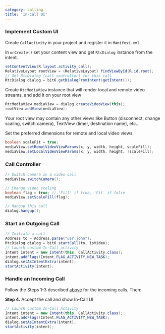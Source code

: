```yaml
---
category: calling
title: 'In-Call UI'
---
```


### Implement Custom UI

Create `CallActivity` in your project and register it in `Manifest.xml`.

In `onCreate()` set your content view and get `RtcDialog` instance from the intent.

```java
setContentView(R.layout.activity_call);
RelativeLayout rootView = (RelativeLayout) findViewById(R.id.root);
// Get RtcDialog (call controller) for this call
RtcDialog dialog = bit6.getDialogFromIntent(getIntent());
```

Create `RtcMediaView` instance that will render local and remote video streams, and add it on your root view

```java
RtcMediaView mediaView = dialog.createVideoView(this);
rootView.addView(mediaView);
```

Your root view may contain any other views like Button (disconnect, change scaling, switch camera), TextView (timer, destination name), etc...


Set the preferred dimensions for remote and local video views.

```java
boolean scaleFit = true;
mediaView.setRemotVideoViewParams(x, y, width, height, scaleFill);
mediaView.setLocalVideoViewParams(x, y, width, height, !scaleFill);
```

### Call Controller

```java
// Switch camera in a video call
mediaView.switchCamera();

// Change video scaling
boolean flag = true; // 'Fill' if true, 'Fit' if false
mediaView.setScaleFill(flag);

// Hangup this call
dialog.hangup();
```


### Start an Outgoing Call

```java
// Initiate a call
Address to = Address.parse("usr:john");
RtcDialog dialog = bit6.startCall(to, isVideo);
// Launch custom In-Call activity
Intent intent = new Intent(this, CallActivity.class);
intent.addFlags(Intent.FLAG_ACTIVITY_NEW_TASK);
dialog.setAsIntentExtra(intent);
startActivity(intent);
```


### Handle an Incoming Call

Follow the Steps 1-3 described [above](#calling-voice-video) for the incoming calls. Then:

**Step 4.** Accept the call and show In-Call UI

```java
// Launch custom In-Call Activity
Intent intent = new Intent(this, CallActivity.class);
intent.addFlags(Intent.FLAG_ACTIVITY_NEW_TASK);
dialog.setAsIntentExtra(intent);
startActivity(intent);
```
